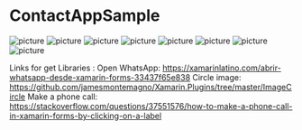 # ContactAppSample
![picture](ScreenShotsContactApp/1.png)
![picture](ScreenShotsContactApp/2.png)
![picture](ScreenShotsContactApp/3.png)
![picture](ScreenShotsContactApp/4.png)
![picture](ScreenShotsContactApp/5.png)
![picture](ScreenShotsContactApp/6.png)
![picture](ScreenShotsContactApp/8.png)
![picture](ScreenShotsContactApp/7.png)


Links for get Libraries :
Open WhatsApp:
https://xamarinlatino.com/abrir-whatsapp-desde-xamarin-forms-33437f65e838
Circle image:
https://github.com/jamesmontemagno/Xamarin.Plugins/tree/master/ImageCircle
Make a phone call:
https://stackoverflow.com/questions/37551576/how-to-make-a-phone-call-in-xamarin-forms-by-clicking-on-a-label
